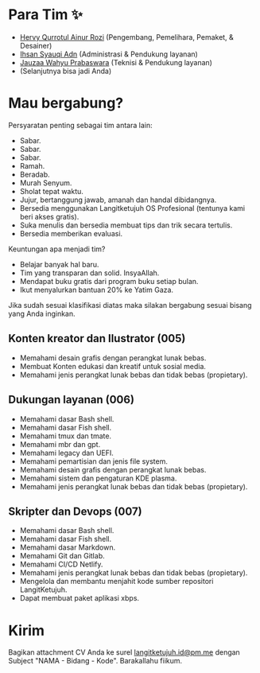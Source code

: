 # Para Tim ✨

* <a href="https://t.me/hervyqa" target="_blank">Hervy Qurrotul Ainur Rozi</a> (Pengembang, Pemelihara, Pemaket, & Desainer)
* <a href="https://t.me/ihsansyauqiadn" target="_blank">Ihsan Syauqi Adn</a> (Administrasi & Pendukung layanan)
* <a href="https://t.me/JauzaaPrabaswara" target="_blank">Jauzaa Wahyu Prabaswara</a> (Teknisi & Pendukung layanan)
* (Selanjutnya bisa jadi Anda)

# Mau bergabung?

Persyaratan penting sebagai tim antara lain:

* Sabar.
* Sabar.
* Sabar.
* Ramah.
* Beradab.
* Murah Senyum.
* Sholat tepat waktu.
* Jujur, bertanggung jawab, amanah dan handal dibidangnya.
* Bersedia menggunakan Langitketujuh OS Profesional (tentunya kami beri akses gratis).
* Suka menulis dan bersedia membuat tips dan trik secara tertulis.
* Bersedia memberikan evaluasi.

Keuntungan apa menjadi tim?

* Belajar banyak hal baru.
* Tim yang transparan dan solid. InsyaAllah.
* Mendapat buku gratis dari program buku setiap bulan.
* Ikut menyalurkan bantuan 20% ke Yatim Gaza.

Jika sudah sesuai klasifikasi diatas maka silakan bergabung sesuai bisang yang Anda inginkan.

## Konten kreator dan Ilustrator (005)

* Memahami desain grafis dengan perangkat lunak bebas.
* Membuat Konten edukasi dan kreatif untuk sosial media.
* Memahami jenis perangkat lunak bebas dan tidak bebas (propietary).

## Dukungan layanan (006)

* Memahami dasar Bash shell.
* Memahami dasar Fish shell.
* Memahami tmux dan tmate.
* Memahami mbr dan gpt.
* Memahami legacy dan UEFI.
* Memahami pemartisian dan jenis file system.
* Memahami desain grafis dengan perangkat lunak bebas.
* Memahami sistem dan pengaturan KDE plasma.
* Memahami jenis perangkat lunak bebas dan tidak bebas (propietary).

## Skripter dan Devops (007)

* Memahami dasar Bash shell.
* Memahami dasar Fish shell.
* Memahami dasar Markdown.
* Memahami Git dan Gitlab.
* Memahami CI/CD Netlify.
* Memahami jenis perangkat lunak bebas dan tidak bebas (propietary).
* Mengelola dan membantu menjahit kode sumber repositori LangitKetujuh.
* Dapat membuat paket aplikasi xbps.

# Kirim

Bagikan attachment CV Anda ke surel [langitketujuh.id@pm.me](mailto:langitketujuh.id@pm.me) dengan Subject "NAMA - Bidang - Kode".
Barakallahu fiikum.
